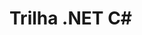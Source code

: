 # Trilha .NET C#

<!-- Anotações
        Cases:
        camelCase e PascalCase -> C#
        outros exemplos de outras linguagens: snake_case, spinal-case

        Convenções:
        nomes de variáveis -> camelCase
        nomes de métodos, classes e propriedades -> PascalCase

        Convenções de escrita de nomes de métodos, classes e propriedades -> 
        - nunca abreviar
        - nome do arquivo é o mesmo nome da classe

        Convenções de nomes de variáveis ->
        - não colocar caracteries especiais (exceto underline _ )

        tipos + usados:
        string
        bool
        int
        long -> versão do int mais longo
        decimal -> ideal para tipos monetários, acrescenta sufixo M no final
        double -> ideal para outros tipos com números decimais, mais preciso que o float
        float
        object
        DateTime -> tipo especial para datas
 -->